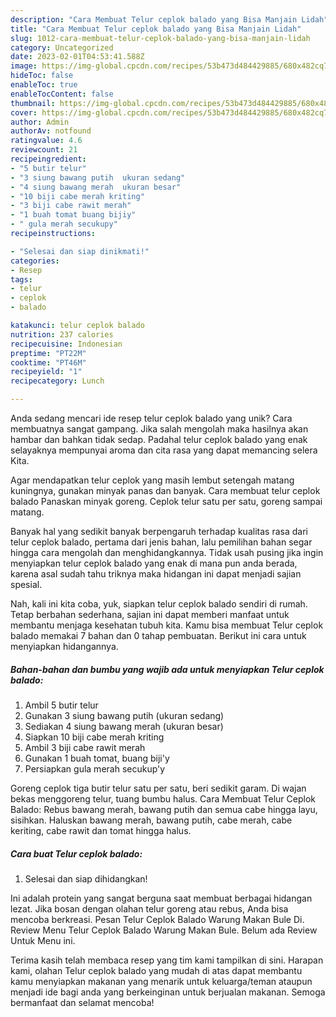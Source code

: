 ```yaml
---
description: "Cara Membuat Telur ceplok balado yang Bisa Manjain Lidah"
title: "Cara Membuat Telur ceplok balado yang Bisa Manjain Lidah"
slug: 1012-cara-membuat-telur-ceplok-balado-yang-bisa-manjain-lidah
category: Uncategorized
date: 2023-02-01T04:53:41.588Z
image: https://img-global.cpcdn.com/recipes/53b473d484429885/680x482cq70/telur-ceplok-balado-foto-resep-utama.jpg
hideToc: false
enableToc: true
enableTocContent: false
thumbnail: https://img-global.cpcdn.com/recipes/53b473d484429885/680x482cq70/telur-ceplok-balado-foto-resep-utama.jpg
cover: https://img-global.cpcdn.com/recipes/53b473d484429885/680x482cq70/telur-ceplok-balado-foto-resep-utama.jpg
author: Admin
authorAv: notfound
ratingvalue: 4.6
reviewcount: 21
recipeingredient:
- "5 butir telur"
- "3 siung bawang putih  ukuran sedang"
- "4 siung bawang merah  ukuran besar"
- "10 biji cabe merah kriting"
- "3 biji cabe rawit merah"
- "1 buah tomat buang bijiy"
- " gula merah secukupy"
recipeinstructions:

- "Selesai dan siap dinikmati!"
categories:
- Resep
tags:
- telur
- ceplok
- balado

katakunci: telur ceplok balado 
nutrition: 237 calories
recipecuisine: Indonesian
preptime: "PT22M"
cooktime: "PT46M"
recipeyield: "1"
recipecategory: Lunch

---
```





Anda sedang mencari ide resep telur ceplok balado yang unik? Cara membuatnya sangat gampang. Jika salah mengolah maka hasilnya akan hambar dan bahkan tidak sedap. Padahal telur ceplok balado yang enak selayaknya mempunyai aroma dan cita rasa yang dapat memancing selera Kita.





Agar mendapatkan telur ceplok yang masih lembut setengah matang kuningnya, gunakan minyak panas dan banyak. Cara membuat telur ceplok balado Panaskan minyak goreng. Ceplok telur satu per satu, goreng sampai matang.

Banyak hal yang sedikit banyak berpengaruh terhadap kualitas rasa dari telur ceplok balado, pertama dari jenis bahan, lalu pemilihan bahan segar hingga cara mengolah dan menghidangkannya. Tidak usah pusing jika ingin menyiapkan telur ceplok balado yang enak di mana pun anda berada, karena asal sudah tahu triknya maka hidangan ini dapat menjadi sajian spesial.






Nah, kali ini kita coba, yuk, siapkan telur ceplok balado sendiri di rumah. Tetap berbahan sederhana, sajian ini dapat memberi manfaat untuk membantu menjaga kesehatan tubuh kita. Kamu bisa membuat Telur ceplok balado memakai 7 bahan dan 0 tahap pembuatan. Berikut ini cara untuk menyiapkan hidangannya.

<!--inarticleads1-->

##### Bahan-bahan dan bumbu yang wajib ada untuk menyiapkan Telur ceplok balado:

1. Ambil 5 butir telur
1. Gunakan 3 siung bawang putih  (ukuran sedang)
1. Sediakan 4 siung bawang merah  (ukuran besar)
1. Siapkan 10 biji cabe merah kriting
1. Ambil 3 biji cabe rawit merah
1. Gunakan 1 buah tomat, buang biji&#39;y
1. Persiapkan  gula merah secukup&#39;y


Goreng ceplok tiga butir telur satu per satu, beri sedikit garam. Di wajan bekas menggoreng telur, tuang bumbu halus. Cara Membuat Telur Ceplok Balado: Rebus bawang merah, bawang putih dan semua cabe hingga layu, sisihkan. Haluskan bawang merah, bawang putih, cabe merah, cabe keriting, cabe rawit dan tomat hingga halus. 

<!--inarticleads2-->

##### Cara buat Telur ceplok balado:


1. Selesai dan siap dihidangkan!

Ini adalah protein yang sangat berguna saat membuat berbagai hidangan lezat. Jika bosan dengan olahan telur goreng atau rebus, Anda bisa mencoba berkreasi. Pesan Telur Ceplok Balado Warung Makan Bule Di. Review Menu Telur Ceplok Balado Warung Makan Bule. Belum ada Review Untuk Menu ini. 

Terima kasih telah membaca resep yang tim kami tampilkan di sini. Harapan kami, olahan Telur ceplok balado yang mudah di atas dapat membantu kamu menyiapkan makanan yang menarik untuk keluarga/teman ataupun menjadi ide bagi anda yang berkeinginan untuk berjualan makanan. Semoga bermanfaat dan selamat mencoba!
